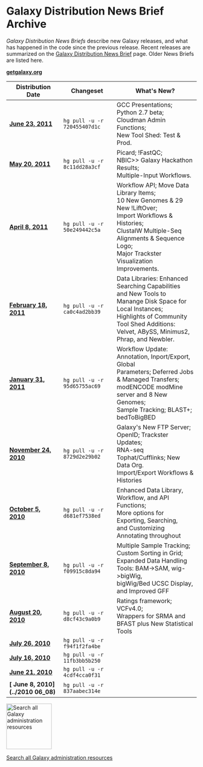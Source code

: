 # Galaxy Distribution News Brief Archive

*Galaxy Distribution News Briefs* describe new Galaxy releases, and what has happened in the code since the previous release.  Recent releases are summarized on the [Galaxy Distribution News Brief](..) page. Older News Briefs are listed here. 

**[getgalaxy.org](http://getgalaxy.org)**

| Distribution Date |  Changeset       |  What's New?  | 
| ----------------- | --------------- | ------------ | 
| **[June 23, 2011](../2011_06_23)**|  ` hg pull -u -r 720455407d1c ` |  GCC Presentations; Python 2.7 beta;<br />Cloudman Admin Functions;<br />New Tool Shed: Test & Prod. | 
| **[ May 20, 2011](../2011_05_20)**|  ` hg pull -u -r 8c11dd28a3cf ` |  Picard; !FastQC;<br />NBIC>> Galaxy Hackathon Results;<br />Multiple-Input Workflows. | 
| **[ April 8, 2011](../2011_04_08)**|  ` hg pull -u -r 50e249442c5a ` |  Workflow API; Move Data Library Items;<br />10 New Genomes & 29 New !LiftOver;<br />Import Workflows & Histories;<br />ClustalW Multiple-Seq Alignments & Sequence Logo; <br />Major Trackster Visualization Improvements. | 
| **[ February 18, 2011](../2011_02_18)**|  ` hg pull -u -r ca0c4ad2bb39 ` |  Data Libraries: Enhanced Searching Capabilities <br />and New Tools to Manange Disk Space for Local Instances; <br />Highlights of Community Tool Shed Additions: <br />Velvet, ABySS, Minimus2, Phrap, and Newbler.   | 
| **[ January 31, 2011](../2011_01_31)**|  ` hg pull -u -r 95d65755ac69 ` |  Workflow Update: Annotation, Inport/Export, Global<br />Parameters; Deferred Jobs & Managed Transfers;<br />modENCODE modMine server and 8 New Genomes;<br />Sample Tracking; BLAST+; bedToBigBED  | 
| **[ November 24, 2010](../2010_11_24)**|  ` hg pull -u -r 8729d2e29b02 ` |  Galaxy's New FTP Server; OpenID; Trackster Updates; <br /> RNA-seq Tophat/Cufflinks; New Data Org. <br /> Import/Export Workflows & Histories  | 
| **[ October 5, 2010](../2010_10_05)**|  ` hg pull -u -r d681ef7538ed ` |  Enhanced Data Library, Workflow, and API  Functions; <br />More options for Exporting, Searching, <br />and Customizing Annotating throughout | 
| **[ September 8, 2010](../2010_09_08)**|  ` hg pull -u -r f09915c8da94 ` |  Multiple Sample Tracking; Custom Sorting in Grid; <br />Expanded Data Handling Tools: BAM->SAM, wig->bigWig, <br />bigWig/Bed UCSC Display, and Improved GFF | 
| **[ August 20, 2010](../2010_08_20)**|  ` hg pull -u -r d8cf43c9a0b9 ` |  Ratings framework; VCFv4.0; <br />Wrappers for SRMA and BFAST plus New Statistical Tools | 
| **[ July 26, 2010](../2010_07_26)**|  ` hg pull -u -r f94f1f2fa4be ` |   | 
| **[ July 16, 2010](../2010_07_16)**|  ` hg pull -u -r 11fb3bb5b250 ` |   | 
| **[ June 21, 2010](../2010_06_21)**|  ` hg pull -u -r 4cdf4cca0f31 ` |   | 
| **[ June 8, 2010](../2010 06_08)**|  ` hg pull -u -r 837aabec314e ` |   | 

<div class='center'>
<a href='http://galaxyproject.org/search/getgalaxy'><img src='/Images/Logos/GetGalaxySearch.png' alt='Search all Galaxy administration resources' width="120" /></a>

[Search all Galaxy administration resources](http://galaxyproject.org/search/getgalaxy)
</div>
